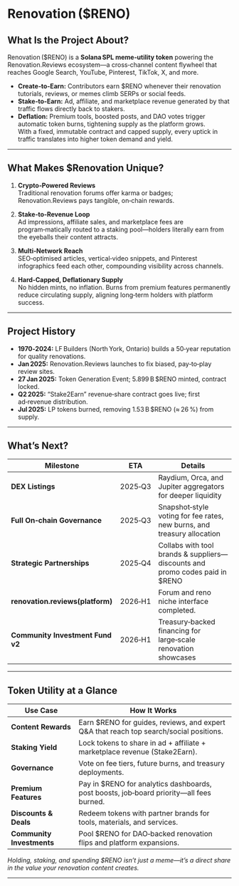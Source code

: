 # Renovation ($RENO)

## What Is the Project About?

Renovation ($RENO) is a **Solana SPL meme‑utility token** powering the Renovation.Reviews ecosystem—a cross‑channel content flywheel that reaches Google Search, YouTube, Pinterest, TikTok, X, and more.  
- **Create‑to‑Earn:** Contributors earn $RENO whenever their renovation tutorials, reviews, or memes climb SERPs or social feeds.  
- **Stake‑to‑Earn:** Ad, affiliate, and marketplace revenue generated by that traffic flows directly back to stakers.  
- **Deflation:** Premium tools, boosted posts, and DAO votes trigger automatic token burns, tightening supply as the platform grows.  
With a fixed, immutable contract and capped supply, every uptick in traffic translates into higher token demand and yield.

---

## What Makes $Renovation Unique?

1. **Crypto‑Powered Reviews**  
   Traditional renovation forums offer karma or badges; Renovation.Reviews pays tangible, on‑chain rewards.

2. **Stake‑to‑Revenue Loop**  
   Ad impressions, affiliate sales, and marketplace fees are program‑matically routed to a staking pool—holders literally earn from the eyeballs their content attracts.

3. **Multi‑Network Reach**  
   SEO‑optimised articles, vertical‑video snippets, and Pinterest infographics feed each other, compounding visibility across channels.

4. **Hard‑Capped, Deflationary Supply**  
   No hidden mints, no inflation. Burns from premium features permanently reduce circulating supply, aligning long‑term holders with platform success.

---

## Project History

- **1970‑2024:** LF Builders (North York, Ontario) builds a 50‑year reputation for quality renovations.  
- **Jan 2025:** Renovation.Reviews launches to fix biased, pay‑to‑play review sites.  
- **27 Jan 2025:** Token Generation Event; 5.899 B $RENO minted, contract locked.  
- **Q2 2025:** “Stake2Earn” revenue‑share contract goes live; first ad‑revenue distribution.  
- **Jul 2025:** LP tokens burned, removing 1.53 B $RENO (≈ 26 %) from supply.

---

## What’s Next?

| Milestone | ETA | Details |
|-----------|-----|---------|
| **DEX Listings** | 2025‑Q3 | Raydium, Orca, and Jupiter aggregators for deeper liquidity |
| **Full On‑chain Governance** | 2025‑Q3 | Snapshot‑style voting for fee rates, new burns, and treasury allocation |
| **Strategic Partnerships** | 2025‑Q4 | Collabs with tool brands & suppliers—discounts and promo codes paid in $RENO |
| **renovation.reviews(platform)** | 2026‑H1 | Forum and reno niche interface completed. |
| **Community Investment Fund v2** | 2026‑H1 | Treasury‑backed financing for large‑scale renovation showcases |

---

## Token Utility at a Glance

| Use Case | How It Works |
|----------|--------------|
| **Content Rewards** | Earn $RENO for guides, reviews, and expert Q&A that reach top search/social positions. |
| **Staking Yield** | Lock tokens to share in ad + affiliate + marketplace revenue (Stake2Earn). |
| **Governance** | Vote on fee tiers, future burns, and treasury deployments. |
| **Premium Features** | Pay in $RENO for analytics dashboards, post boosts, job‑board priority—all fees burned. |
| **Discounts & Deals** | Redeem tokens with partner brands for tools, materials, and services. |
| **Community Investments** | Pool $RENO for DAO‑backed renovation flips and platform expansions. |

*Holding, staking, and spending $RENO isn’t just a meme—it’s a direct share in the value your renovation content creates.*

---
